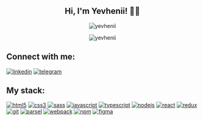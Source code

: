 <h2 align="center">Hi, I'm Yevhenii! 👨‍💻</h2>

<p align="center"><img src="https://github-readme-stats.vercel.app/api?username=Yevhenii770&show_icons=true&locale=en&theme=vue-dark" alt="yevhenii" /></p>
<p align="center"><img src="https://komarev.com/ghpvc/?username=Yevhenii770&label=Profile%20views&color=0e75b6&style=flat" alt="yevhenii" /></p>

<h2 align="left">Connect with me:</h2>
<p align="left">
<a href="https://www.linkedin.com/in/yevhenii-sitolenko/"><img src="https://img.shields.io/badge/Linkedin-blue?logo=linkedin&style=for-the-badge" alt="linkedin" title="Linkedin" /></a>
<a href="https://t.me/zhAg18"><img src="https://img.shields.io/badge/Telegram-555?logo=telegram&style=for-the-badge" alt="telegram" title="Telegram" /></a>
</p>

<h2 align="left">My stack:</h2>
<p align="left">
  <a href="https://developer.mozilla.org/en-US/docs/Web/HTML"><img src="https://img.shields.io/badge/HTML5-555?logo=html5&style=for-the-badge" alt="html5" title="HTML5" /></a> 
  <a href="https://developer.mozilla.org/en-US/docs/Web/CSS"><img src="https://img.shields.io/badge/CSS3-555?logo=css3&logoColor=1572B6&style=for-the-badge" alt="css3" title="CSS3" /></a>
  <a href="https://sass-lang.com"><img src="https://img.shields.io/badge/SASS-555?logo=sass&style=for-the-badge" alt="sass" title="SASS" /></a>
  <a href="https://developer.mozilla.org/en-US/docs/Web/JavaScript"><img src="https://img.shields.io/badge/Javascript-555?logo=javascript&style=for-the-badge" alt="javascript" title="javascript" /></a>
  <a href="https://www.typescriptlang.org/"><img src="https://img.shields.io/badge/Typescript-555?logo=typescript&style=for-the-badge" alt="typescript" title="TypeScript" /></a>
  <a href="https://nodejs.org"> <img src="https://img.shields.io/badge/Node.js-555?logo=node.js&style=for-the-badge" alt="nodejs" title="Node.js" /></a>
  <a href="https://reactjs.org/"><img src="https://img.shields.io/badge/React-555?logo=react&style=for-the-badge" alt="react" title="react" /></a>
  <a href="https://react-redux.js.org/" > <img src="https://img.shields.io/badge/Redux-555?logo=redux&logoColor=764ABC&style=for-the-badge" alt="redux" title="redux" /></a>
  <a href="https://git-scm.com/"><img src="https://img.shields.io/badge/Git-555?logo=git&style=for-the-badge" alt="git" title="Git" /></a> 
  <a href="https://parceljs.org/"><img src="https://img.shields.io/badge/Parcel-555?logo=parcel&style=for-the-badge" alt="parsel" title="Parsel" /></a> 
  <a href="https://webpack.js.org"><img src="https://img.shields.io/badge/Webpack-555?logo=webpack&style=for-the-badge" alt="webpack" title="Webpack" /></a>
  <a href="https://www.npmjs.com/"> <img src="https://img.shields.io/badge/Npm-555?logo=npm&style=for-the-badge" alt="npm" title="NPM" /></a> 
  <a href="https://www.figma.com/"> <img src="https://img.shields.io/badge/Figma-555?logo=figma&style=for-the-badge" alt="figma" title="Figma" /></a>   
</p>


